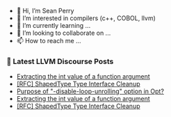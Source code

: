 - 👋 Hi, I’m Sean Perry
- 👀 I’m interested in compilers (c++, COBOL, llvm)
- 🌱 I’m currently learning ...
- 💞️ I’m looking to collaborate on ...
- 📫 How to reach me ...

<!---
s66perry/s66perry is a ✨ special ✨ repository because its `README.md` (this file) appears on your GitHub profile.
You can click the Preview link to take a look at your changes.
--->
### 📕 Latest LLVM Discourse Posts

<!-- DISCOURSE-LLVM:START -->
- [Extracting the int value of a function argument](https://discourse.llvm.org/t/extracting-the-int-value-of-a-function-argument/70004#post_5)
- [[RFC] ShapedType Type Interface Cleanup](https://discourse.llvm.org/t/rfc-shapedtype-type-interface-cleanup/69998#post_7)
- [Purpose of &quot;-disable-loop-unrolling&quot; option in Opt?](https://discourse.llvm.org/t/purpose-of-disable-loop-unrolling-option-in-opt/70007#post_1)
- [Extracting the int value of a function argument](https://discourse.llvm.org/t/extracting-the-int-value-of-a-function-argument/70004#post_4)
- [[RFC] ShapedType Type Interface Cleanup](https://discourse.llvm.org/t/rfc-shapedtype-type-interface-cleanup/69998#post_6)
<!-- DISCOURSE-LLVM:END -->
